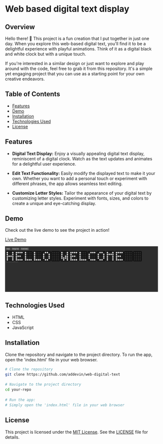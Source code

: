 # Web based digital text display

## Overview

Hello there! 👋 This project is a fun creation that I put together in just one day. When you explore this web-based digital text, you'll find it to be a delightful experience with playful animations. Think of it as a digital black and white clock but with a unique touch.

If you're interested in a similar design or just want to explore and play around with the code, feel free to grab it from this repository. It's a simple yet engaging project that you can use as a starting point for your own creative endeavors.



## Table of Contents

- [Features](#features)
- [Demo](#demo)
- [Installation](#installation)
- [Technologies Used](#technologies-used)
- [License](#license)

## Features

- **Digital Text Display:** Enjoy a visually appealing digital text display, reminiscent of a digital clock. Watch as the text updates and animates for a delightful user experience.

- **Edit Text Functionality:** Easily modify the displayed text to make it your own. Whether you want to add a personal touch or experiment with different phrases, the app allows seamless text editing.

- **Customize Letter Styles:** Tailor the appearance of your digital text by customizing letter styles. Experiment with fonts, sizes, and colors to create a unique and eye-catching display.


## Demo

Check out the live demo to see the project in action!

[Live Demo](https://addevin.github.io/web-digital-text/)

![Demo](./preview/Screenshot_2024-02-02_191311.png)

## Technologies Used

- HTML
- CSS
- JavaScript


## Installation

Clone the repository and navigate to the project directory. To run the app, open the 'index.html' file in your web browser.

```bash
# Clone the repository
git clone https://github.com/addevin/web-digital-text

# Navigate to the project directory
cd your-repo

# Run the app:
# Simply open the 'index.html' file in your web browser
```

## License

This project is licensed under the [MIT License](https://opensource.org/licenses/MIT). See the [LICENSE](LICENSE) file for details.
